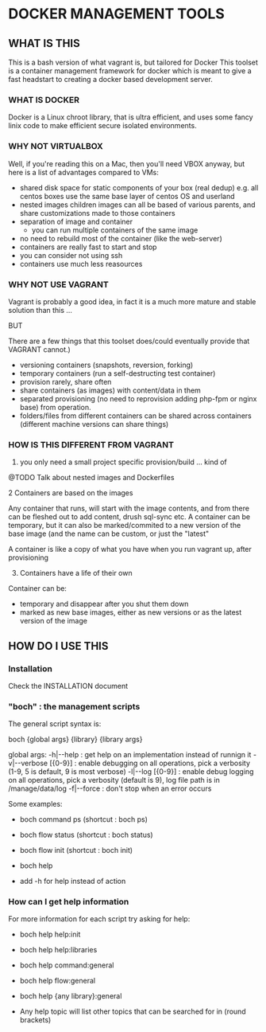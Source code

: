 
# DOCKER MANAGEMENT TOOLS

## WHAT IS THIS

This is a bash version of what vagrant is, but tailored for Docker
This toolset is a container management framework for docker
which is meant to give a fast headstart to creating a docker
based development server.

### WHAT IS DOCKER

Docker is a Linux chroot library, that is ultra efficient, and uses some
fancy linix code to make efficient secure isolated environments.

### WHY NOT VIRTUALBOX

Well, if you're reading this on a Mac, then you'll need VBOX anyway, but
here is a list of advantages compared to VMs:

- shared disk space for static components of your box (real dedup)
    e.g. all centos boxes use the same base layer of centos OS and userland
- nested images
    children images can all be based of various parents, and share customizations
    made to those containers
- separation of image and container
    - you can run multiple containers of the same image
- no need to rebuild most of the container (like the web-server)
- containers are really fast to start and stop
- you can consider not using ssh
- containers use much less reasources

### WHY NOT USE VAGRANT

Vagrant is probably a good idea, in fact it is a much more mature
and stable solution than this ...

BUT

There are a few things that this
toolset does/could eventually provide that VAGRANT cannot.)

- versioning containers (snapshots, reversion, forking)
- temporary containers (run a self-destructing test container)
- provision rarely, share often
- share containers (as images) with content/data in them
- separated provisioning (no need to reprovision adding php-fpm or nginx base)
  from operation.
- folders/files from different containers can be shared across
  containers (different machine versions can share things)

### HOW IS THIS DIFFERENT FROM VAGRANT

1. you only need a small project specific provision/build ... kind of

  @TODO Talk about nested images and Dockerfiles

2 Containers are based on the images

  Any container that runs, will start with the image contents, and from there can be fleshed out
  to add content, drush sql-sync etc.  A container can be temporary, but it can also be marked/commited
  to a new version of the base image (and the name can be custom, or just the "latest"

  A container is like a copy of what you have when you run vagrant up, after provisioning

3. Containers have a life of their own

Container can be:
- temporary and disappear after you shut them down
- marked as new base images, either as new versions or as the latest version of the image

## HOW DO I USE THIS

### Installation ###

Check the INSTALLATION document

### "boch" : the management scripts ###

The general script syntax is:

 boch {global args} {library} {library args}

global args:
 -h|--help : get help on an implementation instead of runnign it
 -v|--verbose [{0-9}] : enable debugging on all operations, pick a verbosity (1-9, 5 is default, 9 is most verbose)
 -l|--log [{0-9}] : enable debug logging on all operations, pick a verbosity (default is 9), log file path is in /manage/data/log
 -f|--force : don't stop when an error occurs

Some examples:

 - boch command ps     (shortcut : boch ps)

 - boch flow status    (shortcut : boch status)

 - boch flow init      (shortcut : boch init)

 - boch help

 * add -h for help instead of action

### How can I get help information ###

For more information for each script try asking for help:

 - boch help help:init

 - boch help help:libraries

 - boch help command:general

 - boch help flow:general

 - boch help {any library}:general

 * Any help topic will list other topics that can be searched for in (round brackets)
